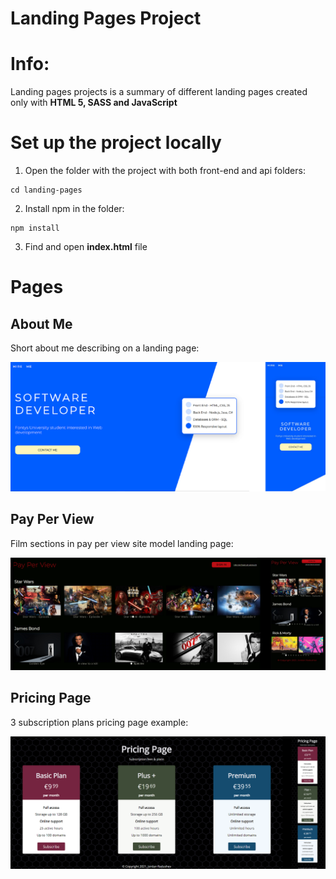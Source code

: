 # Landing Pages Project

# **Info**:
Landing pages projects is a summary of different landing pages created only with **HTML 5, SASS and JavaScript**

# Set up the project locally
1. Open the folder with the project with both front-end and api folders:
```
cd landing-pages
```
2. Install npm in the folder:
```
npm install
```
3. Find and open **index.html** file

# Pages

## About Me
Short about me describing on a landing page: 

![About me](https://github.com/JordanRad/landing-pages/blob/main/ReadMe-About.png?raw=true)

## Pay Per View
Film sections in pay per view site model landing page:

![Pay Per View](https://github.com/JordanRad/landing-pages/blob/main/ReadMe-PPV.png?raw=true)


## Pricing Page
3 subscription plans pricing page example:

![Pricing Page](https://github.com/JordanRad/landing-pages/blob/main/ReadMe-Pricingpng.png?raw=true)
